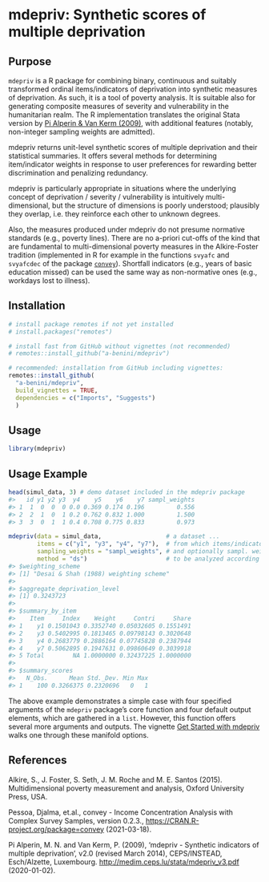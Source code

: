 
# mdepriv: Synthetic scores of multiple deprivation

## Purpose

`mdepriv` is a R package for combining binary, continuous and suitably
transformed ordinal items/indicators of deprivation into synthetic
measures of deprivation. As such, it is a tool of poverty analysis. It
is suitable also for generating composite measures of severity and
vulnerability in the humanitarian realm. The R implementation translates
the original Stata version by [Pi Alperin & Van Kerm
(2009)](http://medim.ceps.lu/stata/mdepriv_v3.pdf), with additional
features (notably, non-integer sampling weights are admitted).

mdepriv returns unit-level synthetic scores of multiple deprivation and
their statistical summaries. It offers several methods for determining
item/indicator weights in response to user preferences for rewarding
better discrimination and penalizing redundancy.

mdepriv is particularly appropriate in situations where the underlying
concept of deprivation / severity / vulnerability is intuitively
multi-dimensional, but the structure of dimensions is poorly understood;
plausibly they overlap, i.e. they reinforce each other to unknown
degrees.

Also, the measures produced under mdepriv do not presume normative
standards (e.g., poverty lines). There are no a-priori cut-offs of the
kind that are fundamental to multi-dimensional poverty measures in the
Alkire-Foster tradition (implemented in R for example in the functions
`svyafc` and `svyafcdec` of the package
[`convey`](https://CRAN.R-project.org/package=convey)). Shortfall
indicators (e.g., years of basic education missed) can be used the same
way as non-normative ones (e.g., workdays lost to illness).

## Installation

``` r
# install package remotes if not yet installed
# install.packages("remotes")

# install fast from GitHub without vignettes (not recommended)
# remotes::install_github("a-benini/mdepriv")

# recommended: installation from GitHub including vignettes:
remotes::install_github(
  "a-benini/mdepriv",
  build_vignettes = TRUE,
  dependencies = c("Imports", "Suggests")
  )
```

## Usage

``` r
library(mdepriv)
```

## Usage Example

``` r
head(simul_data, 3) # demo dataset included in the mdepriv package
#>   id y1 y2 y3  y4    y5    y6    y7 sampl_weights
#> 1  1  0  0  0 0.0 0.369 0.174 0.196         0.556
#> 2  2  1  0  1 0.2 0.762 0.832 1.000         1.500
#> 3  3  0  1  1 0.4 0.708 0.775 0.833         0.973

mdepriv(data = simul_data,                  # a dataset ...
        items = c("y1", "y3", "y4", "y7"),  # from which items/indicators ...
        sampling_weights = "sampl_weights", # and optionally sampl. weights are selected ....
        method = "ds")                      # to be analyzed according to a chosen standard method (= weighting scheme)
#> $weighting_scheme
#> [1] "Desai & Shah (1988) weighting scheme"
#> 
#> $aggregate_deprivation_level
#> [1] 0.3243723
#> 
#> $summary_by_item
#>    Item     Index    Weight     Contri     Share
#> 1    y1 0.1501043 0.3352740 0.05032605 0.1551491
#> 2    y3 0.5402995 0.1813465 0.09798143 0.3020648
#> 3    y4 0.2683779 0.2886164 0.07745828 0.2387944
#> 4    y7 0.5062895 0.1947631 0.09860649 0.3039918
#> 5 Total        NA 1.0000000 0.32437225 1.0000000
#> 
#> $summary_scores
#>   N_Obs.      Mean Std._Dev. Min Max
#> 1    100 0.3266375 0.2320696   0   1
```

The above example demonstrates a simple case with four specified
arguments of the `mdepriv` package’s core function and four default
output elements, which are gathered in a `list`. However, this function
offers several more arguments and outputs. The vignette [Get Started
with
mdepriv](https://a-benini.github.io/mdepriv/articles/mdepriv_get_started.html)
walks one through these manifold options.

## References

Alkire, S., J. Foster, S. Seth, J. M. Roche and M. E. Santos (2015).
Multidimensional poverty measurement and analysis, Oxford University
Press, USA.

Pessoa, Djalma, et.al., convey - Income Concentration Analysis with
Complex Survey Samples, version 0.2.3.,
<https://CRAN.R-project.org/package=convey> (2021-03-18).

Pi Alperin, M. N. and Van Kerm, P. (2009), ‘mdepriv - Synthetic
indicators of multiple deprivation’, v2.0 (revised March 2014),
CEPS/INSTEAD, Esch/Alzette, Luxembourg.
<http://medim.ceps.lu/stata/mdepriv_v3.pdf> (2020-01-02).
